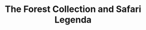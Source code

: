 ---
title: "The Forest Collection and Safari Legenda"
url: /kingwood/the-forest-collection-and-safari-legenda/
shop: Kleidung
---